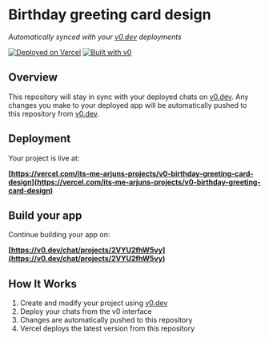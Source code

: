 # Birthday greeting card design

*Automatically synced with your [v0.dev](https://v0.dev) deployments*

[![Deployed on Vercel](https://img.shields.io/badge/Deployed%20on-Vercel-black?style=for-the-badge&logo=vercel)](https://vercel.com/its-me-arjuns-projects/v0-birthday-greeting-card-design)
[![Built with v0](https://img.shields.io/badge/Built%20with-v0.dev-black?style=for-the-badge)](https://v0.dev/chat/projects/2VYU2fhW5vy)

## Overview

This repository will stay in sync with your deployed chats on [v0.dev](https://v0.dev).
Any changes you make to your deployed app will be automatically pushed to this repository from [v0.dev](https://v0.dev).

## Deployment

Your project is live at:

**[https://vercel.com/its-me-arjuns-projects/v0-birthday-greeting-card-design](https://vercel.com/its-me-arjuns-projects/v0-birthday-greeting-card-design)**

## Build your app

Continue building your app on:

**[https://v0.dev/chat/projects/2VYU2fhW5vy](https://v0.dev/chat/projects/2VYU2fhW5vy)**

## How It Works

1. Create and modify your project using [v0.dev](https://v0.dev)
2. Deploy your chats from the v0 interface
3. Changes are automatically pushed to this repository
4. Vercel deploys the latest version from this repository